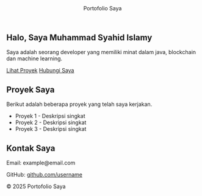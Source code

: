 <!DOCTYPE html>
<html lang="id">
<head>
    <meta charset="UTF-8">
    <meta name="viewport" content="width=device-width, initial-scale=1.0">
</head>
<body>
    <header>
        Portofolio Saya
    </header>
    <section>
        <div class="container">
            <h1>Halo, Saya Muhammad Syahid Islamy</h1>
            <p>Saya adalah seorang developer yang memiliki minat dalam java, blockchain dan machine learning.</p>
            <a href="#projects" class="btn">Lihat Proyek</a>
            <a href="#contact" class="btn">Hubungi Saya</a>
        </div>
    </section>    
    <section id="projects">
        <div class="container">
            <h2>Proyek Saya</h2>
            <p>Berikut adalah beberapa proyek yang telah saya kerjakan.</p>
            <ul>
                <li>Proyek 1 - Deskripsi singkat</li>
                <li>Proyek 2 - Deskripsi singkat</li>
                <li>Proyek 3 - Deskripsi singkat</li>
            </ul>
        </div>
    </section>    
    <section id="contact">
        <div class="container">
            <h2>Kontak Saya</h2>
            <p>Email: example@email.com</p>
            <p>GitHub: <a href="https://github.com/username">github.com/username</a></p>
        </div>
    </section>    
    <footer>
        &copy; 2025 Portofolio Saya
    </footer>
</body>
</html>
